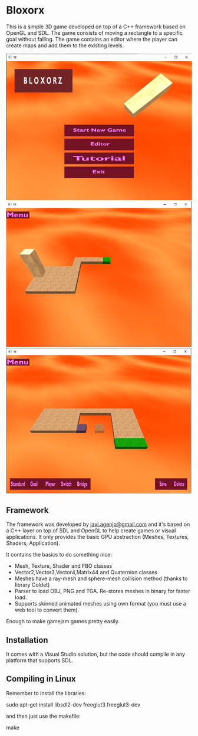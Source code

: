 # Bloxorx #
This is a simple 3D game developed on top of a C++ framework based on OpenGL and SDL.
The game consists of moving a rectangle to a specific goal without falling. The game contains an editor where the player can create maps and add them to the existing levels.

![screenshot](data/mainmenu.PNG)
![screenshot](data/level1.PNG)
![screenshot](data/editor.PNG)


## Framework ##

The framework was developed by javi.agenjo@gmail.com and it's based on a C++ layer on top of SDL and OpenGL to help create games or visual applications.
It only provides the basic GPU abstraction (Meshes, Textures, Shaders, Application).

It contains the basics to do something nice:
- Mesh, Texture, Shader and FBO classes
- Vector2,Vector3,Vector4,Matrix44 and Quaternion classes
- Meshes have a ray-mesh and sphere-mesh collision method (thanks to library Coldet)
- Parser to load OBJ, PNG and TGA. Re-stores meshes in binary for faster load.
- Supports skinned animated meshes using own format (you must use a web tool to convert them).

Enough to make gamejam games pretty easily.


## Installation ##

It comes with a Visual Studio solution, but the code should compile in any platform that supports SDL.


## Compiling in Linux

Remember to install the libraries:

sudo apt-get install libsdl2-dev freeglut3 freeglut3-dev

and then just use the makefile:

make






